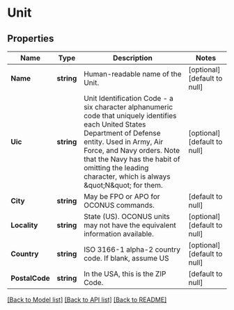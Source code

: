 # Unit

## Properties
Name | Type | Description | Notes
------------ | ------------- | ------------- | -------------
**Name** | **string** | Human-readable name of the Unit. | [optional] [default to null]
**Uic** | **string** | Unit Identification Code - a six character alphanumeric code that uniquely identifies each United States Department of Defense entity. Used in Army, Air Force, and Navy orders.  Note that the Navy has the habit of omitting the leading character, which is always \&quot;N\&quot; for them.  | [optional] [default to null]
**City** | **string** | May be FPO or APO for OCONUS commands. | [default to null]
**Locality** | **string** | State (US). OCONUS units may not have the equivalent information available. | [optional] [default to null]
**Country** | **string** | ISO 3166-1 alpha-2 country code. If blank, assume US | [optional] [default to null]
**PostalCode** | **string** | In the USA, this is the ZIP Code. | [default to null]

[[Back to Model list]](../README.md#documentation-for-models) [[Back to API list]](../README.md#documentation-for-api-endpoints) [[Back to README]](../README.md)


